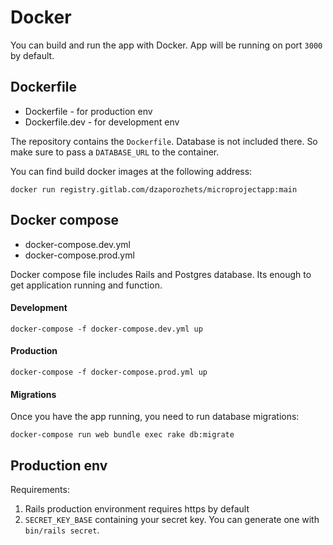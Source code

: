 # Docker

You can build and run the app with Docker. App will be running on port `3000` by default.

## Dockerfile

- Dockerfile - for production env
- Dockerfile.dev - for development env

The repository contains the `Dockerfile`. Database is not included there.
So make sure to pass a `DATABASE_URL` to the container.

You can find build docker images at the following address:

```
docker run registry.gitlab.com/dzaporozhets/microprojectapp:main
```

## Docker compose

- docker-compose.dev.yml
- docker-compose.prod.yml

Docker compose file includes Rails and Postgres database.
Its enough to get application running and function.

#### Development

```
docker-compose -f docker-compose.dev.yml up
```

#### Production

```
docker-compose -f docker-compose.prod.yml up
```

#### Migrations

Once you have the app running, you need to run database migrations:

```
docker-compose run web bundle exec rake db:migrate
```

## Production env

Requirements:

1. Rails production environment requires https by default
1. `SECRET_KEY_BASE` containing your secret key. You can generate one with `bin/rails secret`.

